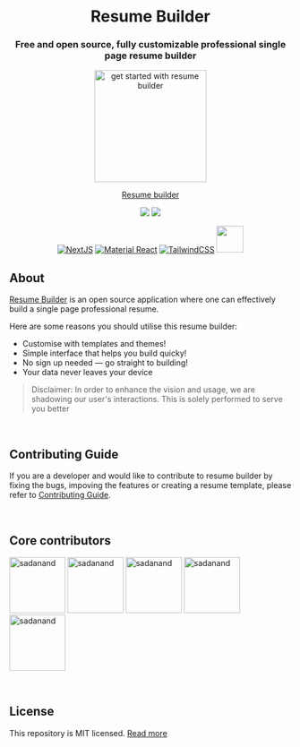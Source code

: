 <div align="center">
<h1>Resume Builder</h1>

### Free and open source, fully customizable professional single page resume builder

<a href="https://e-resume.vercel.app/"><img src="https://user-images.githubusercontent.com/12962887/201484876-75290af9-ccd6-4f6d-be96-6a8fb4f20c4b.png" alt="get started with resume builder" height="200" widdth="330" />

<a href="https://e-resume.vercel.app">Resume builder</a>

[![](https://img.shields.io/github/stars/sadanandpai/single-page-resume-builder?style=for-the-badge)](#stars)
[![](https://img.shields.io/github/forks/sadanandpai/single-page-resume-builder?style=for-the-badge)](#forks)

[![NextJS](https://skillicons.dev/icons?i=nextjs)](https://nextjs.org/)
[![Material React](https://skillicons.dev/icons?i=materialui)](https://mui.com/)
[![TailwindCSS](https://skillicons.dev/icons?i=tailwind)](https://tailwindcss.com/)
<a href="https://github.com/pmndrs/zustand"><img src="http://s3.amazonaws.com/pix.iemoji.com/images/emoji/apple/ios-12/256/bear-face.png" alt="" height="48" width="48" /></a>

</div>

## About

[Resume Builder](https://e-resume.vercel.app) is an open source application where one can effectively build a single page professional resume.

Here are some reasons you should utilise this resume builder:

- Customise with templates and themes!
- Simple interface that helps you build quicky!
- No sign up needed — go straight to building!
- Your data never leaves your device

> Disclaimer: In order to enhance the vision and usage, we are shadowing our user's interactions. This is solely performed to serve you better

<br>

## Contributing Guide

If you are a developer and would like to contribute to resume builder by fixing the bugs, impoving the features or creating a resume template, please refer to [Contributing Guide](./CONTRIBUTING.md).

<br>

## Core contributors

<a href="https://github.com/sadanandpai"><img src="https://avatars.githubusercontent.com/u/12962887" alt="sadanand" height="100px" width="100px" /></a> <a href="https://github.com/gopal1996"><img src="https://avatars.githubusercontent.com/u/22369081" alt="sadanand" height="100px" width="100px" /></a> <a href="https://github.com/yakshaG"><img src="https://avatars.githubusercontent.com/u/26523871" alt="sadanand" height="100px" width="100px" /></a> <a href="https://github.com/siva-kannan3"><img src="https://avatars.githubusercontent.com/u/60533560" alt="sadanand" height="100px" width="100px" /></a> <a href="https://github.com/sachinkumar579"><img src="https://avatars.githubusercontent.com/u/32408232" alt="sadanand" height="100px" width="100px" /></a>

<br>

## License
This repository is MIT licensed. [Read more](./LICENSE)
